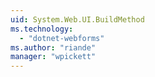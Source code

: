 ```yaml
---
uid: System.Web.UI.BuildMethod
ms.technology: 
  - "dotnet-webforms"
ms.author: "riande"
manager: "wpickett"
---
```

